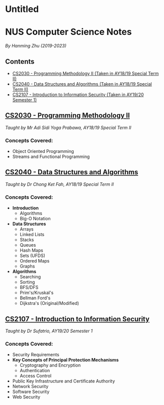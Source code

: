 # Untitled

# NUS Computer Science Notes

*By Hanming Zhu (2019-2023)*

## Contents

- [CS2030 - Programming Methodology II (Taken in AY18/19 Special Term II)](#cs2040---data-structures-and-algorithms)
- [CS2040 - Data Structures and Algorithms (Taken in AY18/19 Special Term II)](https://github.com/zhuhanming/nus-cs-notes/tree/master/cs2040)
- [CS2107 - Introduction to Information Security (Taken in AY19/20 Semester 1)](https://github.com/zhuhanming/nus-cs-notes/tree/master/cs2107)

## [CS2030 - Programming Methodology II](https://www.notion.so/hanming/64da42c8ec39442eb7c4890b04511dbb#47992ac471134317b562734311454353)

*Taught by Mr Adi Sidi Yoga Prabawa, AY18/19 Special Term II*

### Concepts Covered:

- Object Oriented Programming
- Streams and Functional Programming

## [CS2040 - Data Structures and Algorithms](https://github.com/zhuhanming/nus-cs-notes/tree/master/cs2040)

*Taught by Dr Chong Ket Fah, AY18/19 Special Term II*

### Concepts Covered:

- **Introduction**
    - Algorithms
    - Big-O Notation
- **Data Structures**
    - Arrays
    - Linked Lists
    - Stacks
    - Queues
    - Hash Maps
    - Sets (UFDS)
    - Ordered Maps
    - Graphs
- **Algorithms**
    - Searching
    - Sorting
    - BFS/DFS
    - Prim's/Kruskal's
    - Bellman Ford's
    - Dijkstra's (Original/Modified)

## [CS2107 - Introduction to Information Security](https://github.com/zhuhanming/nus-cs-notes/tree/master/cs2107)

*Taught by Dr Sufatrio, AY19/20 Semester 1*

### Concepts Covered:

- Security Requirements
- **Key Concepts of Principal Protection Mechanisms**
    - Cryptography and Encryption
    - Authentication
    - Access Control
- Public Key Infrastructure and Certificate Authority
- Network Security
- Software Security
- Web Security
